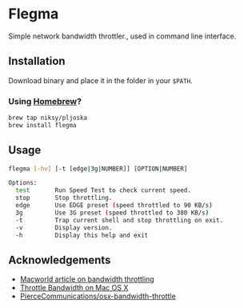 # Flegma

Simple network bandwidth throttler., used in command line interface.

## Installation

Download binary and place it in the folder in your `$PATH`.

### Using [Homebrew](http://brew.sh)?

```bash
brew tap niksy/pljoska
brew install flegma
```

## Usage

```bash
flegma [-hv] [-t [edge|3g|NUMBER]] [OPTION|NUMBER]

Options:
  test       Run Speed Test to check current speed.
  stop       Stop throttling.
  edge       Use EDGE preset (speed throttled to 90 KB/s)
  3g         Use 3G preset (speed throttled to 380 KB/s)
  -t         Trap current shell and stop throttling on exit.
  -v         Display version.
  -h         Display this help and exit
```

## Acknowledgements

* [Macworld article on bandwidth throttling](http://hints.macworld.com/article.php?story=20080119112509736)
* [Throttle Bandwidth on Mac OS X](http://benlakey.com/2012/10/14/throttle-bandwidth-on-mac-os-x/)
* [PierceCommunications/osx-bandwidth-throttle](https://github.com/PierceCommunications/osx-bandwidth-throttle)
